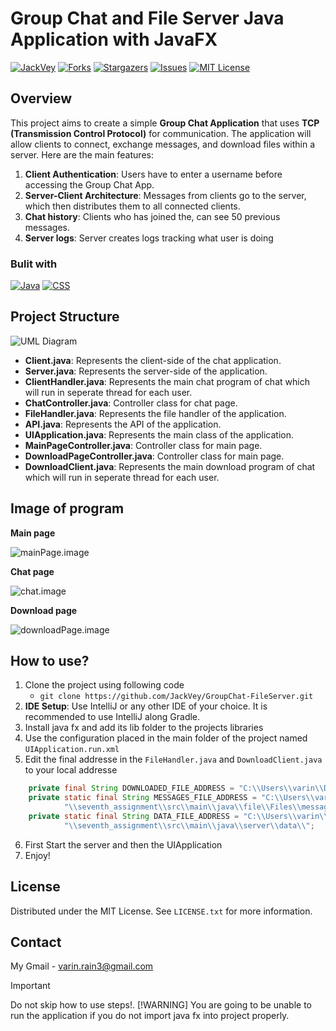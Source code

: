 # **Group Chat and File Server Java Application with JavaFX**


[![JackVey][contributors-shield]][contributors-url]
[![Forks][forks-shield]][forks-url]
[![Stargazers][stars-shield]][stars-url]
[![Issues][issues-shield]][issues-url]
[![MIT License][license-shield]][license-url]

## Overview
This project aims to create a simple **Group Chat Application** that uses **TCP (Transmission Control Protocol)** for communication. The application will allow clients to connect, exchange messages, and download files within a server. Here are the main features:

1. **Client Authentication**: Users have to enter a username before accessing the Group Chat App.
2. **Server-Client Architecture**: Messages from clients go to the server, which then distributes them to all connected clients.
3. **Chat history**: Clients who has joined the, can see 50 previous messages.
4. **Server logs**: Server creates logs tracking what user is doing

### Bulit with
[![Java][Java.badge]][Java-url]
[![CSS][CSS.badge]][CSS-url]

## Project Structure

![UML Diagram][UML.image]

- **Client.java**: Represents the client-side of the chat application.
- **Server.java**: Represents the server-side of the application.
- **ClientHandler.java**: Represents the main chat program of chat which will run in seperate thread for each user.
- **ChatController.java**: Controller class for chat page.
- **FileHandler.java**: Represents the file handler of the application.
- **API.java**: Represents the API of the application.
- **UIApplication.java**: Represents the main class of the application.
- **MainPageController.java**: Controller class for main page.
- **DownloadPageController.java**: Controller class for main page.
- **DownloadClient.java**: Represents the main download program of chat which will run in seperate thread for each user.

## Image of program
**Main page**

![mainPage.image]

**Chat page**

![chat.image]

**Download page**

![downloadPage.image]

## How to use?
1. Clone the project using following code
   - `git clone https://github.com/JackVey/GroupChat-FileServer.git`
2. **IDE Setup**: Use IntelliJ or any other IDE of your choice. It is recommended to use IntelliJ along Gradle.
3. Install java fx and add its lib folder to the projects libraries
4. Use the configuration placed in the main folder of the project named `UIApplication.run.xml`
5. Edit the final addresse in the `FileHandler.java` and `DownloadClient.java` to your local addresse
```java
    private final String DOWNLOADED_FILE_ADDRESS = "C:\\Users\\varin\\Documents\\Intellij\\Seventh-Assignment-Socket-Programming\\seventh_assignment\\download\\";
    private static final String MESSAGES_FILE_ADDRESS = "C:\\Users\\varin\\Documents\\Intellij\\Seventh-Assignment-Socket-Programming" +
            "\\seventh_assignment\\src\\main\\java\\file\\Files\\messages.txt";
    private static final String DATA_FILE_ADDRESS = "C:\\Users\\varin\\Documents\\Intellij\\Seventh-Assignment-Socket-Programming" +
            "\\seventh_assignment\\src\\main\\java\\server\\data\\";
```
6. First Start the server and then the UIApplication
7. Enjoy!

## License
Distributed under the MIT License. See `LICENSE.txt` for more information.

## Contact

My Gmail - varin.rain3@gmail.com


> [!IMPORTANT]
> Do not skip how to use steps!.
> [!WARNING]
> You are going to be unable to run the application if you do not import java fx into project properly.

<!-- MARKDOWN LINKS & IMAGES -->
<!-- https://www.markdownguide.org/basic-syntax/#reference-style-links -->
[contributors-shield]: https://img.shields.io/github/contributors/JackVey/GroupChat-FileServer.svg?style=for-the-badge&logo=github
[contributors-url]: https://github.com/JackVey/GroupChat-FileServer/graphs/contributors
[forks-shield]: https://img.shields.io/github/forks/JackVey/GroupChat-FileServer?style=for-the-badge&logo=github
[forks-url]: https://github.com/JackVey/GroupChat-FileServer/forks
[stars-shield]: https://img.shields.io/github/stars/JackVey/GroupChat-FileServer.svg?style=for-the-badge&logo=github
[stars-url]: https://github.com/JackVey/GroupChat-FileServer/stargazers
[issues-shield]: https://img.shields.io/github/issues/JackVey/GroupChat-FileServer.svg?style=for-the-badge&logo=github
[issues-url]: https://github.com/JackVey/GroupChat-FileServer/issues
[license-shield]: https://img.shields.io/github/license/JackVey/GroupChat-FileServer.svg?style=for-the-badge
[license-url]: https://github.com/JackVey/GroupChat-FileServer/blob/develop/LICENSE
[UML.image]: https://github.com/JackVey/GroupChat-FileServer/assets/161158007/abf5688e-ef30-413a-b095-6b1e5a8144cc
[Java.badge]: https://img.shields.io/badge/Java-%23ED8B00.svg?logo=openjdk&logoColor=white
[CSS.badge]: https://img.shields.io/badge/CSS-1572B6?logo=css3&logoColor=fff
[Java-url]: https://www.java.com/
[CSS-url]: https://www.w3.org/Style/CSS/Overview.en.html
[mainPage.image]: https://github.com/JackVey/GroupChat-FileServer/assets/161158007/d3c0b73c-4129-4720-a1ce-4a0c4d902243
[downloadPage.image]: https://github.com/JackVey/GroupChat-FileServer/assets/161158007/e16bec51-d791-4ae6-b3a8-9f84c0efd7e1
[chat.image]: https://github.com/JackVey/GroupChat-FileServer/assets/161158007/c1c52b0d-bc30-43f4-a245-a93c619ba6b9
